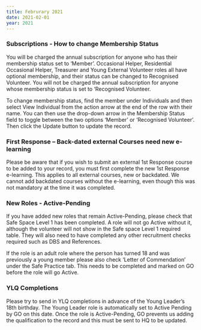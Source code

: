 ```yaml
---
title: Februrary 2021
date: 2021-02-01
year: 2021
---
```

### Subscriptions - How to change Membership Status
You will be charged the annual subscription for anyone who has their membership status set to ‘Member’. Occasional Helper, Residential Occasional Helper, Treasurer and Young External Volunteer roles all have optional membership, and their status can be changed to Recognised Volunteer. You will not be charged the annual subscription for anyone whose membership status is set to ‘Recognised Volunteer.

To change membership status, find the member under Individuals and then select View Individual from the action arrow at the end of the row with their name. You can then use the drop-down arrow in the Membership Status field to toggle between the two options ‘Member’ or ‘Recognised Volunteer’. Then click the Update button to update the record.

### First Response – Back-dated external Courses need new e-learning
Please be aware that if you wish to submit an external 1st Response course to be added to your record, you must first complete the new 1st Response e-learning. This applies to all external courses, new or backdated. We cannot add backdated courses without the e-learning, even though this was not mandatory at the time it was completed.

### New Roles - Active-Pending
If you have added new roles that remain Active-Pending, please check that Safe Space Level 1 has been completed. A role will not go Active without it, although the volunteer will not show in the Safe space Level 1 required table. They will also need to have completed any other recruitment checks required such as DBS and References.

If the role is an adult role where the person has turned 18 and was previously a young member please also check ‘Letter of Commendation’ under the Safe Practice tab. This needs to be completed and marked on GO before the role will go Active.

### YLQ Completions
Please try to send in YLQ completions in advance of the Young Leader’s 18th birthday. The Young Leader role is automatically set to Active Pending by GO on this date. Once the role is Active-Pending, GO prevents us adding the qualification to the record and this must be sent to HQ to be updated.